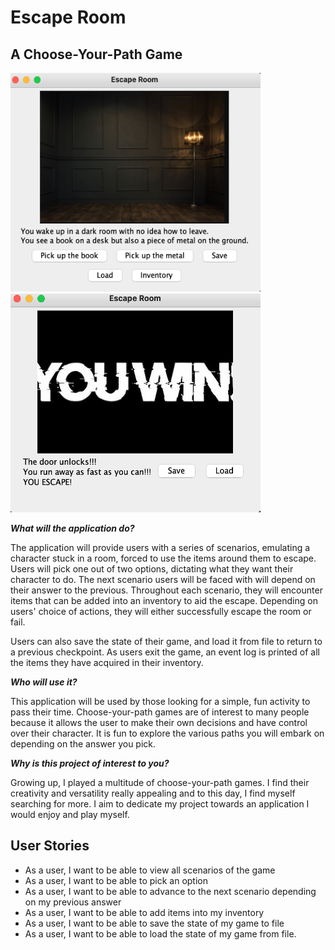 # Escape Room

## A Choose-Your-Path Game 
<img src="https://github.com/gloriafung/Escape-Room/blob/main/example.png" width=400 height=350>  <img src="https://github.com/gloriafung/Escape-Room/blob/main/endingExample.png" width=400 height=350> 

***What will the application do?***

The application will provide users with a series of scenarios, emulating a character stuck in a room, forced
to use the items around them to escape. Users will pick one out of two options, dictating what they want their character 
to do. The next scenario users will be faced with will depend on their answer to the previous. Throughout each scenario, 
they will encounter items that can be added into an inventory to aid the escape. Depending on users' choice of 
actions, they will either successfully escape the room or fail. 

Users can also save the state of their game, and load it from file to return to a previous checkpoint. As users exit 
the game, an event log is printed of all the items they have acquired in their inventory. 

***Who will use it?***

This application will be used by those looking for a simple, fun activity to pass their time. Choose-your-path games 
are of interest to many people because it allows the user to make their own decisions and have control over their
character. It is fun to explore the various paths you will embark on depending on the answer you pick. 

***Why is this project of interest to you?***

Growing up, I played a multitude of choose-your-path games. I find their creativity and versatility really appealing 
and to this day, I find myself searching for more. I aim to dedicate my project towards an application I would enjoy 
and play myself. 

## User Stories
- As a user, I want to be able to view all scenarios of the game
- As a user, I want to be able to pick an option
- As a user, I want to be able to advance to the next scenario depending on my previous answer 
- As a user, I want to be able to add items into my inventory
- As a user, I want to be able to save the state of my game to file 
- As a user, I want to be able to load the state of my game from file. 




